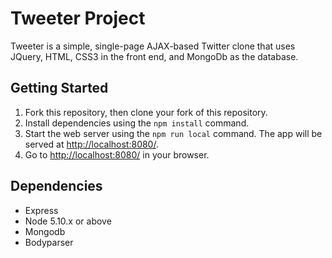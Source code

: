 # Tweeter Project

Tweeter is a simple, single-page AJAX-based Twitter clone that uses JQuery, HTML, CSS3 in the front end, and MongoDb as the database.


## Getting Started

1. Fork this repository, then clone your fork of this repository.
2. Install dependencies using the `npm install` command.
3. Start the web server using the `npm run local` command. The app will be served at <http://localhost:8080/>.
4. Go to <http://localhost:8080/> in your browser.

## Dependencies

- Express
- Node 5.10.x or above
- Mongodb
- Bodyparser
